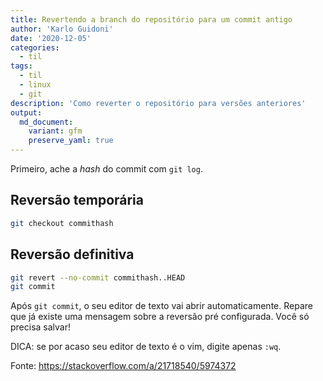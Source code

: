 ```yaml
---
title: Revertendo a branch do repositório para um commit antigo
author: 'Karlo Guidoni'
date: '2020-12-05'
categories:
  - til
tags:
  - til
  - linux
  - git
description: 'Como reverter o repositório para versões anteriores'
output:
  md_document:
    variant: gfm
    preserve_yaml: true
---
```


Primeiro, ache a *hash* do commit com `git log`.

## Reversão temporária

```bash
git checkout commithash
```

## Reversão definitiva

```bash
git revert --no-commit commithash..HEAD
git commit
```

Após `git commit`, o seu editor de texto vai abrir automaticamente. Repare que já existe uma mensagem sobre a reversão pré configurada. Você só precisa salvar!

DICA: se por acaso seu editor de texto é o vim, digite apenas `:wq`.

Fonte: https://stackoverflow.com/a/21718540/5974372



